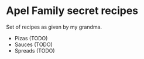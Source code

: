 # Apel Family secret recipes 

Set of recipes as given by my grandma. 

- Pizas (TODO)
- Sauces (TODO)
- Spreads (TODO) 
